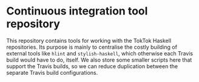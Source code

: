 # Continuous integration tool repository

This repository contains tools for working with the TokTok Haskell repositories.
Its purpose is mainly to centralise the costly building of external tools like
`hlint` and `stylish-haskell`, which otherwise each Travis build would have to
do, itself. We also store some smaller scripts here that support the Travis
builds, so we can reduce duplication between the separate Travis build
configurations.
